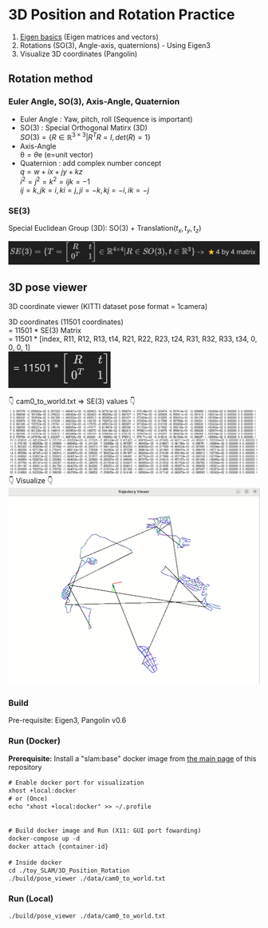 # 3D Position and Rotation Practice 
1. [Eigen basics](https://eigen.tuxfamily.org/dox/) (Eigen matrices and vectors)
2. Rotations (SO(3), Angle-axis, quaternions) - Using Eigen3
3. Visualize 3D coordinates (Pangolin)


## Rotation method
### Euler Angle, SO(3), Axis-Angle, Quaternion
- Euler Angle : Yaw, pitch, roll (Sequence is important)  
- SO(3) : Special Orthogonal Matirx (3D)  
$SO(3) = \{ R \in \mathbb{R}^{3\times3} | R^TR=I, det(R)=1\}$  
- Axis-Angle  
$\mathbb{\theta} = \theta\mathrm{e}$ ($\mathrm{e}$=unit vector)
- Quaternion : add complex number concept  
$q = w +ix+ jy + kz$  
$i^2=j^2=k^2=ijk=-1$  
$ij=k, jk=i, ki=j, ji=-k, kj=-i, ik=-j$  

### SE(3)
Special Euclidean Group (3D): SO(3) + Translation($t_x, t_y, t_z$)  

![](./img/matrix1.png) 

        
## 3D pose viewer
3D coordinate viewer (KITTI dataset pose format = 1camera)

3D coordinates (11501 coordinates)  
= 11501 * SE(3) Matrix  
= 11501 * [index, R11, R12, R13, t14, R21, R22, R23, t24, R31, R32, R33, t34, 0, 0, 0, 1]  
![](./img/matrix2.png)

👇 cam0_to_world.txt => SE(3) values 👇
![](./img/cam0_data.png)
👇 Visualize 👇
![](./img/3d_pose_viewer.gif)


### Build 
Pre-requisite: Eigen3, Pangolin v0.6

### Run (Docker)

__Prerequisite:__  Install a "slam:base" docker image from [the main page](https://github.com/HyungJun-Jin/toy_SLAM/tree/main) of this repository
```
# Enable docker port for visualization
xhost +local:docker
# or (Once)
echo "xhost +local:docker" >> ~/.profile 


# Build docker image and Run (X11: GUI port fowarding)
docker-compose up -d
docker attach {container-id}

# Inside docker
cd ./toy_SLAM/3D_Position_Rotation
./build/pose_viewer ./data/cam0_to_world.txt
```

### Run (Local)

```
./build/pose_viewer ./data/cam0_to_world.txt
```